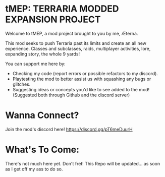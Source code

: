# tMEP: TERRARIA MODDED EXPANSION PROJECT
Welcome to tMEP, a mod project brought to you by me, Æterna.

This mod seeks to push Terraria past its limits and create an all new experience. Classes and subclasses, raids, multiplayer activities, lore, expanding story, the whole 9 yards!

You can support me here by:
- Checking my code (report errors or possible refactors to my discord).
- Playtesting the mod to better assist us with squashing any bugs or glitches.
- Suggesting ideas or concepts you'd like to see added to the mod! (Suggested both through Github and the discord server)

# Wanna Connect?
Join the mod's discord here!
https://discord.gg/pT6meDuurH

# What's To Come:
There's not much here yet. 
Don't fret! This Repo will be updated... as soon as I get off my ass to do so.
